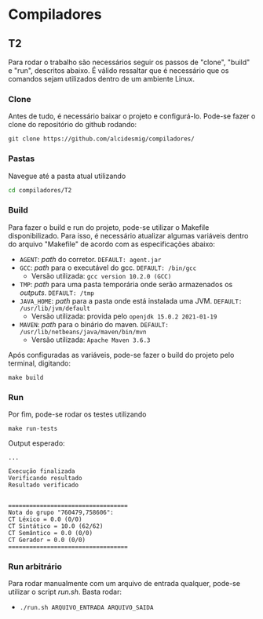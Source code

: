 # Compiladores

## T2

Para rodar o trabalho são necessários seguir os passos de "clone", "build" e "run", descritos abaixo. É válido ressaltar que é necessário que os comandos sejam utilizados dentro de um ambiente Linux.

### Clone

Antes de tudo, é necessário baixar o projeto e configurá-lo. Pode-se fazer o clone do repositório do github rodando:
```git
git clone https://github.com/alcidesmig/compiladores/
```

### Pastas

Navegue até a pasta atual utilizando
```bash
cd compiladores/T2
```

### Build

Para fazer o build e run do projeto, pode-se utilizar o Makefile disponibilizado. Para isso, é necessário atualizar algumas variáveis dentro do arquivo "Makefile" de acordo com as especificações abaixo:

- `AGENT`: _path_ do corretor. `DEFAULT: agent.jar`
- `GCC`: _path_ para o executável do gcc. `DEFAULT: /bin/gcc`
	- Versão utilizada: `gcc version 10.2.0 (GCC)`
- `TMP`: _path_ para uma pasta temporária onde serão armazenados os _outputs_. `DEFAULT: /tmp`
- `JAVA_HOME`: _path_ para a pasta onde está instalada uma JVM. `DEFAULT: /usr/lib/jvm/default`
	- Versão utilizada: provida pelo `openjdk 15.0.2 2021-01-19`
- `MAVEN`: _path_ para o binário do maven. `DEFAULT: /usr/lib/netbeans/java/maven/bin/mvn`
	- Versão utilizada: `Apache Maven 3.6.3`

Após configuradas as variáveis, pode-se fazer o build do projeto pelo terminal, digitando:

```
make build
```

### Run

Por fim, pode-se rodar os testes utilizando


```
make run-tests
```

Output esperado:
```
...

Execução finalizada
Verificando resultado
Resultado verificado


==================================
Nota do grupo "760479,758606":
CT Léxico = 0.0 (0/0)
CT Sintático = 10.0 (62/62)
CT Semântico = 0.0 (0/0)
CT Gerador = 0.0 (0/0)
==================================
```


### Run arbitrário

Para rodar manualmente com um arquivo de entrada qualquer, pode-se utilizar o script _run.sh_. Basta rodar:

- `./run.sh ARQUIVO_ENTRADA ARQUIVO_SAIDA`
